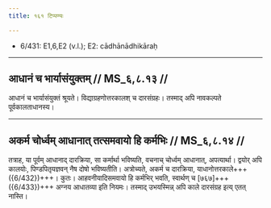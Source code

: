 ```yaml
---
title: १६१ टिप्पण्यः

---
```

- 6/431: E1,6,E2 (v.l.); E2: cādhānādhikāraḥ

____________________________________________


## आधानं च भार्यासंयुक्तम् // MS_६,८.१३ //

आधानं च भार्यासंयुक्तं श्रूयते। विद्याग्रहणोत्तरकालश् च दारसंग्रहः। तस्माद् अपि नावकल्पते पूर्वकालताधानस्य।


____________________________________________


## अकर्म चोर्ध्वम् आधानात् तत्समवायो हि कर्मभिः // MS_६,८.१४ //

तत्राह, या पूर्वम् आधानाद् दारक्रिया, सा कर्मार्था भविष्यति, वचनाच् चोर्ध्वम् आधानात्, अपत्यार्था। द्वयोर् अपि कालयोः, पिण्डपितृयज्ञवन् नैष दोषो भविष्यतीति। अत्रोच्यते, अकर्म च दारक्रिया, याधानोत्तरकाले+++({6/432})+++। कुतः। आहवनीयादिसमवायो हि कर्मभिर् भवति, स्वार्थण् च [७६७]+++({6/433})+++ अग्नय आधातव्या इति नियमः। तस्माद् उभयस्मिन्न् अपि काले दारसंग्रह इत्य् एतत् नास्ति।
